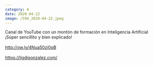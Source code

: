 ```yaml
--- 
category: A 
date: 2020-04-22 
image: /594_2020-04-22.jpeg 
--- 
```


Canal de YouTube con un montón de formación en Inteligencia Artificial ¡Súper sencillito y bien explicado!<br><br>http://ow.ly/4Nua50zi0qB<br><br>https://ligdigonzalez.com/
